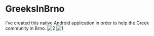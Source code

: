 # GreeksInBrno
I’ve created this native Android application in order to help the Greek community in Brno.
![2](https://user-images.githubusercontent.com/37380835/50299405-c8f06200-0481-11e9-8b97-924983a3a05b.png)
![1](https://user-images.githubusercontent.com/37380835/50299406-c8f06200-0481-11e9-840c-a2f37e9f8bc3.png)
